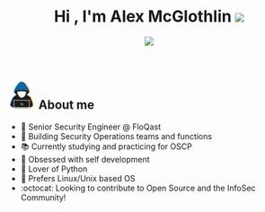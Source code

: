 <h1 align="center"><b>Hi , I'm Alex McGlothlin </b><img src="https://media.giphy.com/media/hvRJCLFzcasrR4ia7z/giphy.gif" width="35"></h1>

<p align="center">
  <a href="https://github.com/DenverCoder1/readme-typing-svg"><img src="https://readme-typing-svg.herokuapp.com?font=Time+New+Roman&color=cyan&size=25&center=true&vCenter=true&width=600&height=100&lines=Senior+Security+Engineer+@+FloQast,;OSCP+Hopeful,;Active+Learner/Researcher"></a>
</p>
<br>

## <picture><img src = "https://github.com/0xAbdulKhalid/0xAbdulKhalid/raw/main/assets/mdImages/about_me.gif" width = 50px></picture> **About me**
- :closed_lock_with_key: Senior Security Engineer @ FloQast
- :satellite: Building Security Operations teams and functions
- :books: Currently studying and practicing for OSCP 
- :rocket: Obsessed with self development
- :snake: Lover of Python
- :penguin: Prefers Linux/Unix based OS
- :octocat: Looking to contribute to Open Source and the InfoSec Community! 